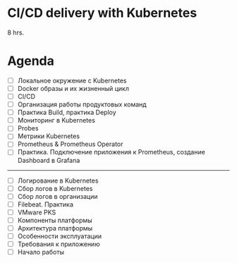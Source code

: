 CI/CD delivery with Kubernetes
==============================
8 hrs.

Agenda
======

- [ ] Локальное окружение с Kubernetes
- [ ] Docker образы и их жизненный цикл
- [ ] CI/CD
- [ ] Организация работы продуктовых команд
- [ ] Практика Build, практика Deploy
- [ ] Мониторинг в Kubernetes
- [ ] Probes
- [ ] Метрики Kubernetes
- [ ] Prometheus & Prometheus Operator
- [ ] Практика. Подключение приложения к Prometheus, создание Dashboard в Grafana

---

- [ ] Логирование в Kubernetes
- [ ] Сбор логов в Kubernetes
- [ ] Сбор логов в организации
- [ ] Filebeat. Практика
- [ ] VMware PKS
- [ ] Компоненты платформы
- [ ] Архитектура платформы
- [ ] Особенности эксплуатации
- [ ] Требования к приложению
- [ ] Начало работы
